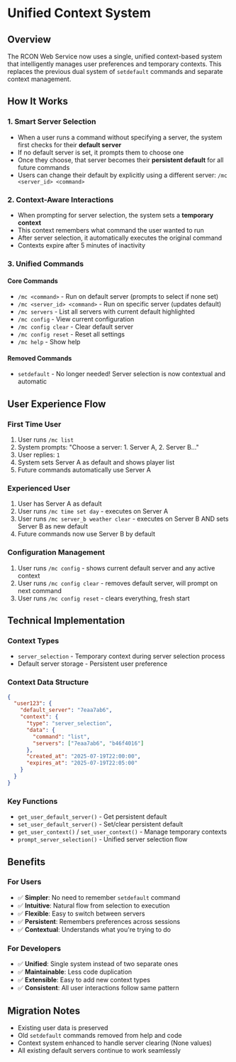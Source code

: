 # Unified Context System

## Overview
The RCON Web Service now uses a single, unified context-based system that intelligently manages user preferences and temporary contexts. This replaces the previous dual system of `setdefault` commands and separate context management.

## How It Works

### 1. Smart Server Selection
- When a user runs a command without specifying a server, the system first checks for their **default server**
- If no default server is set, it prompts them to choose one
- Once they choose, that server becomes their **persistent default** for all future commands
- Users can change their default by explicitly using a different server: `/mc <server_id> <command>`

### 2. Context-Aware Interactions
- When prompting for server selection, the system sets a **temporary context**
- This context remembers what command the user wanted to run
- After server selection, it automatically executes the original command
- Contexts expire after 5 minutes of inactivity

### 3. Unified Commands

#### Core Commands
- `/mc <command>` - Run on default server (prompts to select if none set)
- `/mc <server_id> <command>` - Run on specific server (updates default)
- `/mc servers` - List all servers with current default highlighted
- `/mc config` - View current configuration
- `/mc config clear` - Clear default server
- `/mc config reset` - Reset all settings
- `/mc help` - Show help

#### Removed Commands
- `setdefault` - No longer needed! Server selection is now contextual and automatic

## User Experience Flow

### First Time User
1. User runs `/mc list`
2. System prompts: "Choose a server: 1. Server A, 2. Server B..."
3. User replies: `1`
4. System sets Server A as default and shows player list
5. Future commands automatically use Server A

### Experienced User
1. User has Server A as default
2. User runs `/mc time set day` - executes on Server A
3. User runs `/mc server_b weather clear` - executes on Server B AND sets Server B as new default
4. Future commands now use Server B by default

### Configuration Management
1. User runs `/mc config` - shows current default server and any active context
2. User runs `/mc config clear` - removes default server, will prompt on next command
3. User runs `/mc config reset` - clears everything, fresh start

## Technical Implementation

### Context Types
- `server_selection` - Temporary context during server selection process
- Default server storage - Persistent user preference

### Context Data Structure
```json
{
  "user123": {
    "default_server": "7eaa7ab6",
    "context": {
      "type": "server_selection",
      "data": {
        "command": "list",
        "servers": ["7eaa7ab6", "b46f4016"]
      },
      "created_at": "2025-07-19T22:00:00",
      "expires_at": "2025-07-19T22:05:00"
    }
  }
}
```

### Key Functions
- `get_user_default_server()` - Get persistent default
- `set_user_default_server()` - Set/clear persistent default
- `get_user_context()` / `set_user_context()` - Manage temporary contexts
- `prompt_server_selection()` - Unified server selection flow

## Benefits

### For Users
- ✅ **Simpler**: No need to remember `setdefault` command
- ✅ **Intuitive**: Natural flow from selection to execution
- ✅ **Flexible**: Easy to switch between servers
- ✅ **Persistent**: Remembers preferences across sessions
- ✅ **Contextual**: Understands what you're trying to do

### For Developers
- ✅ **Unified**: Single system instead of two separate ones
- ✅ **Maintainable**: Less code duplication
- ✅ **Extensible**: Easy to add new context types
- ✅ **Consistent**: All user interactions follow same pattern

## Migration Notes
- Existing user data is preserved
- Old `setdefault` commands removed from help and code
- Context system enhanced to handle server clearing (None values)
- All existing default servers continue to work seamlessly
